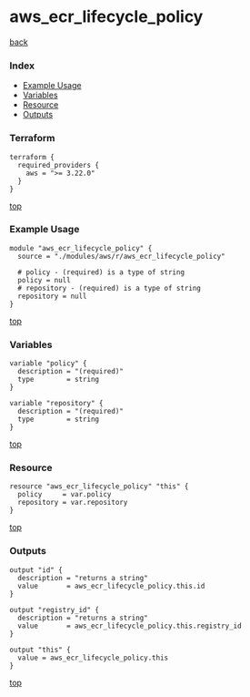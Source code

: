 # aws_ecr_lifecycle_policy

[back](../aws.md)

### Index

- [Example Usage](#example-usage)
- [Variables](#variables)
- [Resource](#resource)
- [Outputs](#outputs)

### Terraform

```hcl
terraform {
  required_providers {
    aws = ">= 3.22.0"
  }
}
```

[top](#index)

### Example Usage

```hcl
module "aws_ecr_lifecycle_policy" {
  source = "./modules/aws/r/aws_ecr_lifecycle_policy"

  # policy - (required) is a type of string
  policy = null
  # repository - (required) is a type of string
  repository = null
}
```

[top](#index)

### Variables

```hcl
variable "policy" {
  description = "(required)"
  type        = string
}

variable "repository" {
  description = "(required)"
  type        = string
}
```

[top](#index)

### Resource

```hcl
resource "aws_ecr_lifecycle_policy" "this" {
  policy     = var.policy
  repository = var.repository
}
```

[top](#index)

### Outputs

```hcl
output "id" {
  description = "returns a string"
  value       = aws_ecr_lifecycle_policy.this.id
}

output "registry_id" {
  description = "returns a string"
  value       = aws_ecr_lifecycle_policy.this.registry_id
}

output "this" {
  value = aws_ecr_lifecycle_policy.this
}
```

[top](#index)